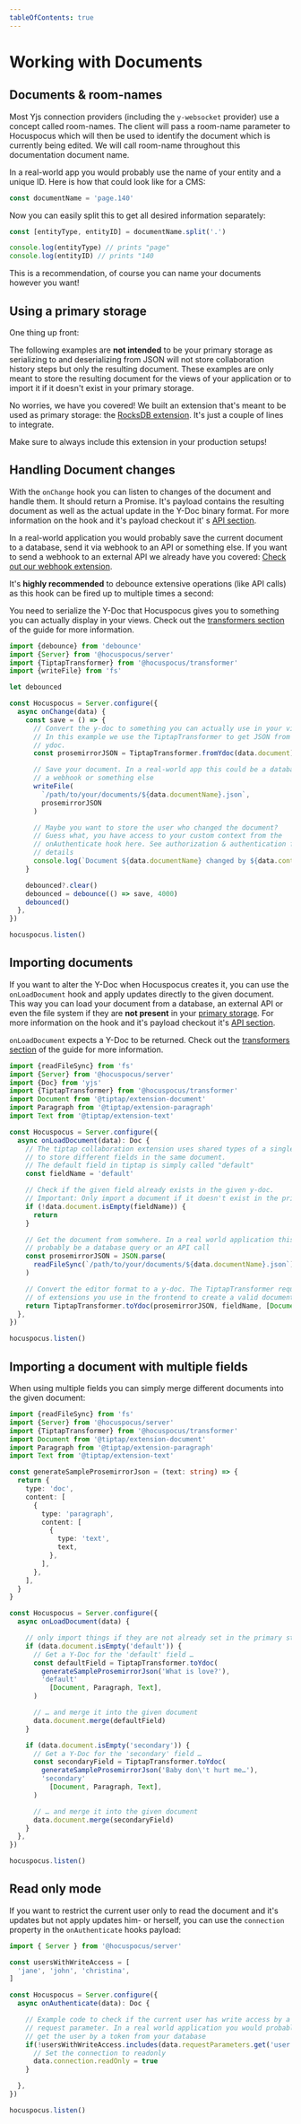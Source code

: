 ```yaml
---
tableOfContents: true
---
```


# Working with Documents

## Documents & room-names

Most Yjs connection providers (including the `y-websocket` provider) use a concept called
room-names. The client will pass a room-name parameter to Hocuspocus which will then be used to
identify the document which is currently being edited. We will call room-name throughout this
documentation document name.

In a real-world app you would probably use the name of your entity and a unique ID. Here is how that
could look like for a CMS:

```js
const documentName = 'page.140'
```

Now you can easily split this to get all desired information separately:

```js
const [entityType, entityID] = documentName.split('.')

console.log(entityType) // prints "page"
console.log(entityID) // prints "140
```

This is a recommendation, of course you can name your documents however you want!

## Using a primary storage

One thing up front:

The following examples are **not intended** to be your primary storage as serializing to and
deserializing from JSON will not store collaboration history steps but only the resulting document.
These examples are only meant to store the resulting document for the views of your application or
to import it if it doesn't exist in your primary storage.

No worries, we have you covered! We built an extension that's meant to be used as primary storage:
the [RocksDB extension](/api/extensions/rocksdb). It's just a couple of lines to integrate.

Make sure to always include this extension in your production setups!

## Handling Document changes

With the `onChange` hook you can listen to changes of the document and handle them. It should return
a Promise. It's payload contains the resulting document as well as the actual update in the Y-Doc
binary format. For more information on the hook and it's payload checkout it'
s [API section](/api/on-change).

In a real-world application you would probably save the current document to a database, send it via
webhook to an API or something else. If you want to send a webhook to an external API we already
have you covered: [Check out our webhook extension](/api/extensions/webhook).

It's **highly recommended** to debounce extensive operations (like API calls) as this hook can be
fired up to multiple times a second:

You need to serialize the Y-Doc that Hocuspocus gives you to something you can actually display in
your views. Check out the [transformers section](/guide/transformers) of the guide for more
information.

```typescript
import {debounce} from 'debounce'
import {Server} from '@hocuspocus/server'
import {TiptapTransformer} from '@hocuspocus/transformer'
import {writeFile} from 'fs'

let debounced

const Hocuspocus = Server.configure({
  async onChange(data) {
    const save = () => {
      // Convert the y-doc to something you can actually use in your views.
      // In this example we use the TiptapTransformer to get JSON from the given
      // ydoc.
      const prosemirrorJSON = TiptapTransformer.fromYdoc(data.document)

      // Save your document. In a real-world app this could be a database query
      // a webhook or something else
      writeFile(
        `/path/to/your/documents/${data.documentName}.json`,
        prosemirrorJSON
      )

      // Maybe you want to store the user who changed the document?
      // Guess what, you have access to your custom context from the
      // onAuthenticate hook here. See authorization & authentication for more
      // details
      console.log(`Document ${data.documentName} changed by ${data.context.user.name}`)
    }

    debounced?.clear()
    debounced = debounce(() => save, 4000)
    debounced()
  },
})

hocuspocus.listen()
```

## Importing documents

If you want to alter the Y-Doc when Hocuspocus creates it, you can use the `onLoadDocument` hook
and apply updates directly to the given document. This way you can load your document from a
database, an external API or even the file system if they are **not present** in
your [primary storage](#using-a-primary-storage). For more information on the hook and it's payload
checkout it's [API section](/api/on-create-document).

`onLoadDocument` expects a Y-Doc to be returned. Check out
the [transformers section](/guide/transformers) of the guide for more information.

```typescript
import {readFileSync} from 'fs'
import {Server} from '@hocuspocus/server'
import {Doc} from 'yjs'
import {TiptapTransformer} from '@hocuspocus/transformer'
import Document from '@tiptap/extension-document'
import Paragraph from '@tiptap/extension-paragraph'
import Text from '@tiptap/extension-text'

const Hocuspocus = Server.configure({
  async onLoadDocument(data): Doc {
    // The tiptap collaboration extension uses shared types of a single y-doc
    // to store different fields in the same document.
    // The default field in tiptap is simply called "default"
    const fieldName = 'default'

    // Check if the given field already exists in the given y-doc.
    // Important: Only import a document if it doesn't exist in the primary data storage!
    if (!data.document.isEmpty(fieldName)) {
      return
    }

    // Get the document from somwhere. In a real world application this would
    // probably be a database query or an API call
    const prosemirrorJSON = JSON.parse(
      readFileSync(`/path/to/your/documents/${data.documentName}.json`) || "{}"
    )

    // Convert the editor format to a y-doc. The TiptapTransformer requires you to pass the list
    // of extensions you use in the frontend to create a valid document
    return TiptapTransformer.toYdoc(prosemirrorJSON, fieldName, [Document, Paragraph, Text])
  },
})

hocuspocus.listen()
```

## Importing a document with multiple fields

When using multiple fields you can simply merge different documents into the given document:

```typescript
import {readFileSync} from 'fs'
import {Server} from '@hocuspocus/server'
import {TiptapTransformer} from '@hocuspocus/transformer'
import Document from '@tiptap/extension-document'
import Paragraph from '@tiptap/extension-paragraph'
import Text from '@tiptap/extension-text'

const generateSampleProsemirrorJson = (text: string) => {
  return {
    type: 'doc',
    content: [
      {
        type: 'paragraph',
        content: [
          {
            type: 'text',
            text,
          },
        ],
      },
    ],
  }
}

const Hocuspocus = Server.configure({
  async onLoadDocument(data) {

    // only import things if they are not already set in the primary storage
    if (data.document.isEmpty('default')) {
      // Get a Y-Doc for the 'default' field …
      const defaultField = TiptapTransformer.toYdoc(
        generateSampleProsemirrorJson('What is love?'),
        'default'
          [Document, Paragraph, Text],
      )

      // … and merge it into the given document
      data.document.merge(defaultField)
    }

    if (data.document.isEmpty('secondary')) {
      // Get a Y-Doc for the 'secondary' field …
      const secondaryField = TiptapTransformer.toYdoc(
        generateSampleProsemirrorJson('Baby don\'t hurt me…'),
        'secondary'
          [Document, Paragraph, Text],
      )

      // … and merge it into the given document
      data.document.merge(secondaryField)
    }
  },
})

hocuspocus.listen()
```

## Read only mode

If you want to restrict the current user only to read the document and it's updates but not apply
updates him- or herself, you can use the `connection` property in the `onAuthenticate` hooks payload:

```typescript
import { Server } from '@hocuspocus/server'

const usersWithWriteAccess = [
  'jane', 'john', 'christina',
]

const Hocuspocus = Server.configure({
  async onAuthenticate(data): Doc {

    // Example code to check if the current user has write access by a
    // request parameter. In a real world application you would probably
    // get the user by a token from your database
    if(!usersWithWriteAccess.includes(data.requestParameters.get('user'))) {
      // Set the connection to readonly
      data.connection.readOnly = true
    }

  },
})

hocuspocus.listen()
```
